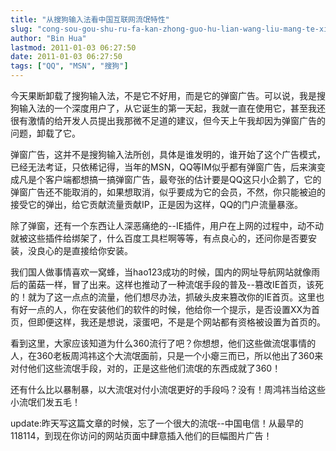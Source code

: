```yaml
---
title: "从搜狗输入法看中国互联网流氓特性"
slug: "cong-sou-gou-shu-ru-fa-kan-zhong-guo-hu-lian-wang-liu-mang-te-xing"
author: "Bin Hua"
lastmod: 2011-01-03 06:27:50
date: 2011-01-03 06:27:50
tags: ["QQ", "MSN", "搜狗"]
---
```


今天果断卸载了搜狗输入法，不是它不好用，而是它的弹窗广告。可以说，我是搜狗输入法的一个深度用户了，从它诞生的第一天起，我就一直在使用它，甚至我还很有激情的给开发人员提出我那微不足道的建议，但今天上午我却因为弹窗广告的问题，卸载了它。

弹窗广告，这并不是搜狗输入法所创，具体是谁发明的，谁开始了这个广告模式，已经无法考证，只依稀记得，当年的MSN，QQ等IM似乎都有弹窗广告，后来演变成凡是个客户端都想搞一搞弹窗广告，最夸张的估计要是QQ这只小企鹅了，它的弹窗广告还不能取消的，如果想取消，似乎要成为它的会员，不然，你只能被迫的接受它的弹出，给它贡献流量贡献IP，正是因为这样，QQ的门户流量暴涨。

除了弹窗，还有一个东西让人深恶痛绝的--IE插件，用户在上网的过程中，动不动就被这些插件给绑架了，什么百度工具栏啊等等，有点良心的，还问你是否要安装，没良心的是直接给你安装。

我们国人做事情喜欢一窝蜂，当hao123成功的时候，国内的网址导航网站就像雨后的菌菇一样，冒了出来。这样也推动了一种流氓手段的普及--篡改IE首页，该死的！就为了这一点点的流量，他们想尽办法，抓破头皮来篡改你的IE首页。这里也有好一点的人，你在安装他们的软件的时候，他给你一个提示，是否设置XX为首页，但即便这样，我还是想说，滚蛋吧，不是是个网站都有资格被设置为首页的。

看到这里，大家应该知道为什么360流行了吧？你想想，他们这些做流氓事情的人，在360老板周鸿祎这个大流氓面前，只是一个小瘪三而已，所以他出了360来对付他们这些流氓手段，对的，正是这些他们流氓的东西成就了360！

还有什么比以暴制暴，以大流氓对付小流氓更好的手段吗？没有！周鸿祎当给这些小流氓们发五毛！

update:昨天写这篇文章的时候，忘了一个很大的流氓--中国电信！从最早的118114，到现在你访问的网站页面中肆意插入他们的巨幅图片广告！